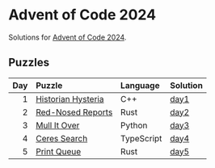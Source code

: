 # Advent of Code 2024

Solutions for [Advent of Code 2024](https://adventofcode.com/2024).

## Puzzles

| Day | Puzzle | Language | Solution |
| --: | :----- | :------- | :------- |
| 1 | [Historian Hysteria](https://adventofcode.com/2024/day/1) | C++ | [day1](https://github.com/mnajda/advent-of-code-2024/tree/main/day1) |
| 2 | [Red-Nosed Reports](https://adventofcode.com/2024/day/2) | Rust | [day2](https://github.com/mnajda/advent-of-code-2024/tree/main/day2) |
| 3 | [Mull It Over](https://adventofcode.com/2024/day/3) | Python | [day3](https://github.com/mnajda/advent-of-code-2024/tree/main/day3) |
| 4 | [Ceres Search](https://adventofcode.com/2024/day/4) | TypeScript | [day4](https://github.com/mnajda/advent-of-code-2024/tree/main/day4) |
| 5 | [Print Queue](https://adventofcode.com/2024/day/5) | Rust | [day5](https://github.com/mnajda/advent-of-code-2024/tree/main/day5) |
